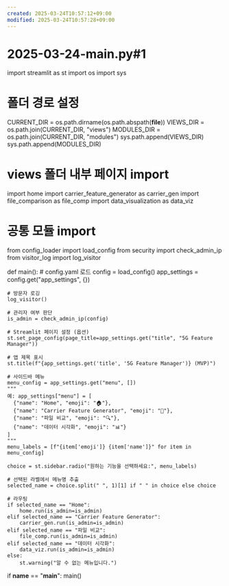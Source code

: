 ```yaml
---
created: 2025-03-24T10:57:12+09:00
modified: 2025-03-24T10:57:28+09:00
---
```


# 2025-03-24-main.py#1

import streamlit as st
import os
import sys

# 폴더 경로 설정
CURRENT_DIR = os.path.dirname(os.path.abspath(__file__))
VIEWS_DIR = os.path.join(CURRENT_DIR, "views")
MODULES_DIR = os.path.join(CURRENT_DIR, "modules")
sys.path.append(VIEWS_DIR)
sys.path.append(MODULES_DIR)

# views 폴더 내부 페이지 import
import home
import carrier_feature_generator as carrier_gen
import file_comparison as file_comp
import data_visualization as data_viz

# 공통 모듈 import
from config_loader import load_config
from security import check_admin_ip
from visitor_log import log_visitor

def main():
    # config.yaml 로드
    config = load_config()
    app_settings = config.get("app_settings", {})
    
    # 방문자 로깅
    log_visitor()
    
    # 관리자 여부 판단
    is_admin = check_admin_ip(config)
    
    # Streamlit 페이지 설정 (옵션)
    st.set_page_config(page_title=app_settings.get("title", "5G Feature Manager"))
    
    # 앱 제목 표시
    st.title(f"{app_settings.get('title', '5G Feature Manager')} (MVP)")

    # 사이드바 메뉴
    menu_config = app_settings.get("menu", [])
    """
    예: app_settings["menu"] = [
      {"name": "Home", "emoji": "🏠"},
      {"name": "Carrier Feature Generator", "emoji": "🚀"},
      {"name": "파일 비교", "emoji": "🔍"},
      {"name": "데이터 시각화", "emoji": "📊"}
    ]
    """
    menu_labels = [f"{item['emoji']} {item['name']}" for item in menu_config]

    choice = st.sidebar.radio("원하는 기능을 선택하세요:", menu_labels)

    # 선택된 라벨에서 메뉴명 추출
    selected_name = choice.split(" ", 1)[1] if " " in choice else choice

    # 라우팅
    if selected_name == "Home":
        home.run(is_admin=is_admin)
    elif selected_name == "Carrier Feature Generator":
        carrier_gen.run(is_admin=is_admin)
    elif selected_name == "파일 비교":
        file_comp.run(is_admin=is_admin)
    elif selected_name == "데이터 시각화":
        data_viz.run(is_admin=is_admin)
    else:
        st.warning("알 수 없는 메뉴입니다.")

if __name__ == "__main__":
    main()
